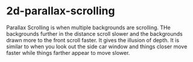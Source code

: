 # 2d-parallax-scrolling
Parallax Scrolling is when multiple backgrounds are scrolling. THe backgrounds further in the distance scroll slower and the backgrounds drawn more to the front scroll faster.  It gives the illusion of depth. It is similar to when you look out the side car window and things closer move faster while things farther appear to move slower. 
